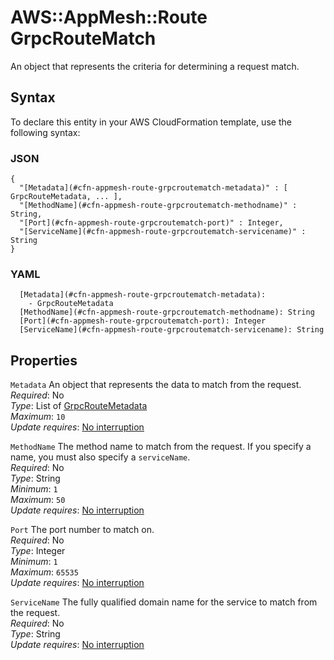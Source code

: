 # AWS::AppMesh::Route GrpcRouteMatch<a name="aws-properties-appmesh-route-grpcroutematch"></a>

An object that represents the criteria for determining a request match\.

## Syntax<a name="aws-properties-appmesh-route-grpcroutematch-syntax"></a>

To declare this entity in your AWS CloudFormation template, use the following syntax:

### JSON<a name="aws-properties-appmesh-route-grpcroutematch-syntax.json"></a>

```
{
  "[Metadata](#cfn-appmesh-route-grpcroutematch-metadata)" : [ GrpcRouteMetadata, ... ],
  "[MethodName](#cfn-appmesh-route-grpcroutematch-methodname)" : String,
  "[Port](#cfn-appmesh-route-grpcroutematch-port)" : Integer,
  "[ServiceName](#cfn-appmesh-route-grpcroutematch-servicename)" : String
}
```

### YAML<a name="aws-properties-appmesh-route-grpcroutematch-syntax.yaml"></a>

```
  [Metadata](#cfn-appmesh-route-grpcroutematch-metadata):
    - GrpcRouteMetadata
  [MethodName](#cfn-appmesh-route-grpcroutematch-methodname): String
  [Port](#cfn-appmesh-route-grpcroutematch-port): Integer
  [ServiceName](#cfn-appmesh-route-grpcroutematch-servicename): String
```

## Properties<a name="aws-properties-appmesh-route-grpcroutematch-properties"></a>

`Metadata` <a name="cfn-appmesh-route-grpcroutematch-metadata"></a>
An object that represents the data to match from the request\.  
_Required_: No  
_Type_: List of [GrpcRouteMetadata](aws-properties-appmesh-route-grpcroutemetadata.md)  
_Maximum_: `10`  
_Update requires_: [No interruption](https://docs.aws.amazon.com/AWSCloudFormation/latest/UserGuide/using-cfn-updating-stacks-update-behaviors.html#update-no-interrupt)

`MethodName` <a name="cfn-appmesh-route-grpcroutematch-methodname"></a>
The method name to match from the request\. If you specify a name, you must also specify a `serviceName`\.  
_Required_: No  
_Type_: String  
_Minimum_: `1`  
_Maximum_: `50`  
_Update requires_: [No interruption](https://docs.aws.amazon.com/AWSCloudFormation/latest/UserGuide/using-cfn-updating-stacks-update-behaviors.html#update-no-interrupt)

`Port` <a name="cfn-appmesh-route-grpcroutematch-port"></a>
The port number to match on\.  
_Required_: No  
_Type_: Integer  
_Minimum_: `1`  
_Maximum_: `65535`  
_Update requires_: [No interruption](https://docs.aws.amazon.com/AWSCloudFormation/latest/UserGuide/using-cfn-updating-stacks-update-behaviors.html#update-no-interrupt)

`ServiceName` <a name="cfn-appmesh-route-grpcroutematch-servicename"></a>
The fully qualified domain name for the service to match from the request\.  
_Required_: No  
_Type_: String  
_Update requires_: [No interruption](https://docs.aws.amazon.com/AWSCloudFormation/latest/UserGuide/using-cfn-updating-stacks-update-behaviors.html#update-no-interrupt)

